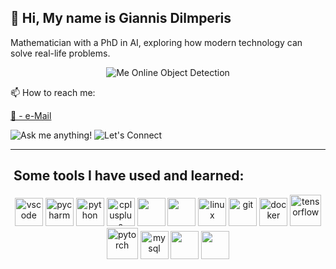 ## 👋 Hi, My name is Giannis Dilmperis    
Mathematician with a PhD in AI, exploring how modern technology can solve real-life problems.

<p align="center">
  <img src="https://github.com/user-attachments/assets/cdef8a0d-097c-4ac9-8abd-e47206bdb1bd" alt="Me Online Object Detection" />
</p>




📫 How to reach me: 

[📧 - e-Mail](mailto:dilmperis@hotmail.com)

<!--   I COMMENTED OUT THE SNAKE GIF:
![snake gif](https://github.com/Dilmperis/Dilmperis/blob/output/github-snake-dark.svg) 
-->


![Ask me anything!](https://img.shields.io/badge/Ask%20me-anything-1abc9c)
![Let's Connect](https://img.shields.io/badge/Let's-Connect-0A66C2?logo=linkedin&logoColor=white)

<!--badge shields clickable::
[![release](https://img.shields.io/badge/release-v3.3.0-blue)](https://github.com/Dilmperis/Dilmperis/releases)
-->


---

<h2> &nbsp;Some tools I have used and learned: </h2>
<p align="center">
<img src="https://cdn.jsdelivr.net/gh/devicons/devicon/icons/vscode/vscode-original.svg" alt="vscode" width="45" height="45"/>
<img src="https://cdn.jsdelivr.net/gh/devicons/devicon/icons/pycharm/pycharm-original.svg" alt="pycharm" width="45" height="45"/>
  <img src="https://cdn.jsdelivr.net/gh/devicons/devicon/icons/python/python-original.svg" alt="python" width="45" height="45"/>
  <img src="https://cdn.jsdelivr.net/gh/devicons/devicon/icons/cplusplus/cplusplus-original.svg" alt="cplusplus" width="45" height="45"/>
  <img src="https://cdn.jsdelivr.net/gh/devicons/devicon/icons/java/java-original.svg" width="45" height="45"/>
  <img src="https://cdn.jsdelivr.net/gh/devicons/devicon/icons/csharp/csharp-original.svg" width="45" height="45"/>
  <img src="https://cdn.jsdelivr.net/gh/devicons/devicon/icons/linux/linux-original.svg" alt="linux" width="45" height="45"/>
  <img src="https://cdn.jsdelivr.net/gh/devicons/devicon/icons/git/git-original.svg" alt="git" width="45" height="45"/>
  <img src="https://cdn.jsdelivr.net/gh/devicons/devicon/icons/docker/docker-original.svg" alt="docker" width="45" height="45"/>
  <img src="https://cdn.jsdelivr.net/gh/devicons/devicon/icons/tensorflow/tensorflow-original.svg" alt="tensorflow" width="50" height="50"/>
  <img src="https://cdn.jsdelivr.net/gh/devicons/devicon/icons/pytorch/pytorch-original.svg" alt="pytorch" width="50" height="50"/>
  <img src="https://cdn.jsdelivr.net/gh/devicons/devicon/icons/mysql/mysql-original.svg" alt="mysql" width="45" height="45"/>
  <img src="https://cdn.jsdelivr.net/gh/devicons/devicon/icons/unity/unity-original.svg" width="45" height="45"/>
  <img src="https://cdn.jsdelivr.net/gh/devicons/devicon/icons/blender/blender-original.svg" width="45" height="45"/>
</p>
